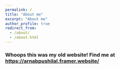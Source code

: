 ```yaml
---
permalink: /
title: "About me"
excerpt: "About me"
author_profile: true
redirect_from: 
  - /about/
  - /about.html
---
```

### Whoops this was my old website! Find me at https://arnabpushilal.framer.website/